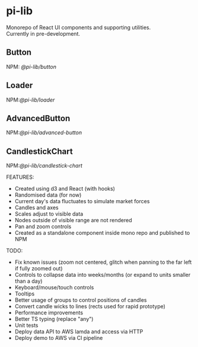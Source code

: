 # pi-lib

Monorepo of React UI components and supporting utilities.  
Currently in pre-development.

## Button 
NPM: _@pi-lib/button_

## Loader
NPM:_@pi-lib/loader_

## AdvancedButton
NPM:_@pi-lib/advanced-button_

## CandlestickChart
NPM:_@pi-lib/candlestick-chart_

FEATURES:
* Created using d3 and React (with hooks)
* Randomised data (for now)
* Current day's data fluctuates to simulate market forces
* Candles and axes
* Scales adjust to visible data
* Nodes outside of visible range are not rendered
* Pan and zoom controls
* Created as a standalone component inside mono repo and published to NPM

TODO:
* Fix known issues (zoom not centered, glitch when panning to the far left if fully zoomed out)
* Controls to collapse data into weeks/months (or expand to units smaller than a day)
* Keyboard/mouse/touch controls
* Tooltips
* Better usage of groups to control positions of candles
* Convert candle wicks to lines (rects used for rapid prototype)
* Performance improvements
* Better TS typing (replace "any")
* Unit tests
* Deploy data API to AWS lamda and access via HTTP
* Deploy demo to AWS via CI pipeline